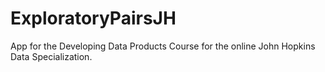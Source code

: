 # ExploratoryPairsJH
App for the Developing Data Products Course for the online John Hopkins Data Specialization.

